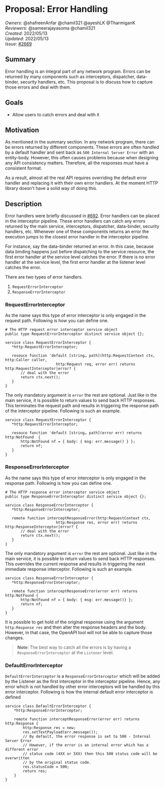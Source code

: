 # Proposal: Error Handling

_Owners_: @shafreenAnfar @chamil321 @ayeshLK @TharmiganK  
_Reviewers_: @sameerajayasoma @chamil321    
_Created_: 2022/05/13  
_Updated_: 2022/05/13  
_Issue_: [#2669](https://github.com/ballerina-platform/ballerina-standard-library/issues/2669)

## Summary
Error handling is an integral part of any network program. Errors can be returned by many components such as interceptors, dispatcher, data-binder, security handlers, etc. This proposal is to discuss how to capture those errors and deal with them.

## Goals
- Allow users to catch errors and deal with it

## Motivation

As mentioned in the summary section. In any network program, there can be errors returned by different components. These errors are often handled by a default handler and sent back as `500 Internal Server Error` with an entity-body. However, this often causes problems because when designing any API consistency matters. Therefore, all the responses must have a consistent format.

As a result, almost all the real API requires overriding the default error handler and replacing it with their own error handlers. At the moment HTTP library doesn't have a solid way of doing this.

## Description

Error handlers were briefly discussed in [#692](https://github.com/ballerina-platform/ballerina-standard-library/issues/692). Error handlers can be placed in the interceptor pipeline. These 
error handlers can catch any errors returned by the main service, interceptors, dispatcher, data-binder, security handlers, etc.  Whenever one of these components returns an error the execution jumps to the closest error handler in the interceptor pipeline.

For instance, say the data-binder returned an error. In this case, because data binding happens just before dispatching to the service resource, the first error handler at the service level catches the error. If there is no error handler at the service level, the first error handler at the listener level catches the error.

There are two types of error handlers.
1. `RequestErrorInterceptor`
2. `ResponseErrorInterceptor`

### RequestErrorInterceptor
As the name says this type of error interceptor is only engaged in the request path. Following is how you can define one.

```ballerina
# The HTTP request error interceptor service object  
public type RequestErrorInterceptor distinct service object {};

service class RequestErrorInterceptor {
   *http:RequestErrorInterceptor;
 
   resouce function 'default [string… path](http:RequestContext ctx, http:Caller caller,
                       http:Request req, error err) returns http:RequestInterceptor|error? {
       // deal with the error
       return ctx.next();
   }
}
```
The only mandatory argument is `error` the rest are optional. Just like in the main service, it is possible to return values to send back HTTP responses. This terminates the request path and results in triggering the response path of the interceptor pipeline. Following is such an example.

```ballerina
service class RequestErrorInterceptor {
   *http:RequestErrorInterceptor;
 
   resouce function 'default [string… path](error err) returns http:NotFound  {
       http:NotFound nf = { body: { msg: err.message() } };
       return nf;
   }
}
```

### ResponseErrorInterceptor
As the name says this type of error interceptor is only engaged in the response path. Following is how you can define one.
```ballerina
# The HTTP response error interceptor service object  
public type ResponseErrorInterceptor distinct service object {};

service class ResponseErrorInterceptor {
   *http:ResponseErrorInterceptor;
 
   remote function interceptResponseError(http:RequestContext ctx,
                       http:Response res, error err) returns http:ResponseInterceptor|error? {
       // deal with the error
       return ctx.next();
   }
}
```
The only mandatory argument is `error` the rest are optional. Just like in the main service, it is possible to return values to send back HTTP responses. This overrides the current response and results in triggering the next immediate response interceptor. Following is such an example.

```ballerina
service class ResponseErrorInterceptor {
   *http:ResponseErrorInterceptor;
 
   remote function interceptResponseError(error err) returns http:NotFound {
       http:NotFound nf = { body: { msg: err.message()} };
       return nf;
   }
}
```
It is possible to get hold of the original response using the argument `http:Response res` and then alter the response headers and the body. However, in that case, the OpenAPI tool will not be able to capture those changes.

> **Note**: The best way to catch all the errors is by having a `ResponseErrorInterceptor` at the `Listener` level.

### DefaultErrorInterceptor
`DefaultErrorInterceptor` is a `ResponseErrorInterceptor` which will be added by the Listener as the 
first interceptor in the interceptor pipeline. Hence, any error which is not handled by other error interceptors 
will be handled by this error interceptor. Following is how the internal default error interceptor is defined

```ballerina
service class DefaultErrorInterceptor {
    *http:ResponseErrorInterceptor;

    remote function interceptResponseError(error err) returns http:Response {
        http:Response res = new;
        res.setTextPayload(err.message());
        // By default, the error response is set to 500 - Internal Server Error
        // However, if the error is an internal error which has a different error
        // status code (4XX or 5XX) then this 500 status code will be overwritten 
        // by the original status code.
        res.statusCode = 500;
        return res;
    }
}
```
